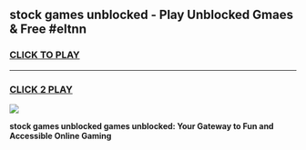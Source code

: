 
## stock games unblocked - Play Unblocked Gmaes & Free #eltnn
<h3>
<a href="https://news.freeplayer.one?title=stock_games_unblocked&ref=24F">CLICK TO PLAY</a></h3>
<hr>

<h3>
<a href="https://news.freeplayer.one?title=stock_games_unblocked&ref=24F">CLICK 2 PLAY</a>
  
</h3>

<a href="https://news.freeplayer.one?title=stock_games_unblocked&ref=24F/"><img src="https://clearcache.store/games.png"></a>


**stock games unblocked games unblocked: Your Gateway to Fun and Accessible Online Gaming**
